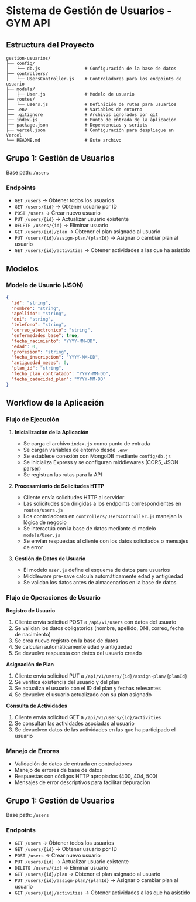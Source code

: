# Sistema de Gestión de Usuarios - GYM API

## Estructura del Proyecto
```
gestion-usuarios/
├── config/
│   └── db.js                 # Configuración de la base de datos
├── controllers/
│   └── UsersController.js    # Controladores para los endpoints de usuario
├── models/
│   ├── User.js               # Modelo de usuario
├── routes/
│   └── users.js              # Definición de rutas para usuarios
├── .env                      # Variables de entorno
├── .gitignore                # Archivos ignorados por git
├── index.js                  # Punto de entrada de la aplicación
├── package.json              # Dependencias y scripts
├── vercel.json               # Configuración para despliegue en Vercel
└── README.md                 # Este archivo
```


## Grupo 1: Gestión de Usuarios
Base path: `/users`

### Endpoints
- `GET /users` → Obtener todos los usuarios
- `GET /users/{id}` → Obtener usuario por ID
- `POST /users` → Crear nuevo usuario
- `PUT /users/{id}` → Actualizar usuario existente
- `DELETE /users/{id}` → Eliminar usuario
- `GET /users/{id}/plan` → Obtener el plan asignado al usuario
- `PUT /users/{id}/assign-plan/{planId}` → Asignar o cambiar plan al usuario
- `GET /users/{id}/activities` → Obtener actividades a las que ha asistido

## Modelos

### Modelo de Usuario (JSON)
```json
{
  "id": "string",
  "nombre": "string",
  "apellido": "string",
  "dni": "string",
  "telefono": "string",
  "correo_electronico": "string",
  "enfermedades_base": true,
  "fecha_nacimiento": "YYYY-MM-DD",
  "edad": 0,
  "profesion": "string",
  "fecha_inscripcion": "YYYY-MM-DD",
  "antiguedad_meses": 0,
  "plan_id": "string",
  "fecha_plan_contratado": "YYYY-MM-DD",
  "fecha_caducidad_plan": "YYYY-MM-DD"
}
```

## Workflow de la Aplicación

### Flujo de Ejecución
1. **Inicialización de la Aplicación**
   - Se carga el archivo `index.js` como punto de entrada
   - Se cargan variables de entorno desde `.env`
   - Se establece conexión con MongoDB mediante `config/db.js`
   - Se inicializa Express y se configuran middlewares (CORS, JSON parser)
   - Se registran las rutas para la API

2. **Procesamiento de Solicitudes HTTP**
   - Cliente envía solicitudes HTTP al servidor
   - Las solicitudes son dirigidas a los endpoints correspondientes en `routes/users.js`
   - Los controladores en `controllers/UsersController.js` manejan la lógica de negocio
   - Se interactúa con la base de datos mediante el modelo `models/User.js`
   - Se envían respuestas al cliente con los datos solicitados o mensajes de error

3. **Gestión de Datos de Usuario**
   - El modelo `User.js` define el esquema de datos para usuarios
   - Middleware pre-save calcula automáticamente edad y antigüedad
   - Se validan los datos antes de almacenarlos en la base de datos

### Flujo de Operaciones de Usuario

**Registro de Usuario**
1. Cliente envía solicitud POST a `/api/v1/users` con datos del usuario
2. Se validan los datos obligatorios (nombre, apellido, DNI, correo, fecha de nacimiento)
3. Se crea nuevo registro en la base de datos
4. Se calculan automáticamente edad y antigüedad
5. Se devuelve respuesta con datos del usuario creado

**Asignación de Plan**
1. Cliente envía solicitud PUT a `/api/v1/users/{id}/assign-plan/{planId}`
2. Se verifica existencia del usuario y del plan
3. Se actualiza el usuario con el ID del plan y fechas relevantes
4. Se devuelve el usuario actualizado con su plan asignado

**Consulta de Actividades**
1. Cliente envía solicitud GET a `/api/v1/users/{id}/activities`
2. Se consultan las actividades asociadas al usuario
3. Se devuelven datos de las actividades en las que ha participado el usuario

### Manejo de Errores
- Validación de datos de entrada en controladores
- Manejo de errores de base de datos
- Respuestas con códigos HTTP apropiados (400, 404, 500)
- Mensajes de error descriptivos para facilitar depuración

## Grupo 1: Gestión de Usuarios
Base path: `/users`

### Endpoints
- `GET /users` → Obtener todos los usuarios
- `GET /users/{id}` → Obtener usuario por ID
- `POST /users` → Crear nuevo usuario
- `PUT /users/{id}` → Actualizar usuario existente
- `DELETE /users/{id}` → Eliminar usuario
- `GET /users/{id}/plan` → Obtener el plan asignado al usuario
- `PUT /users/{id}/assign-plan/{planId}` → Asignar o cambiar plan al usuario
- `GET /users/{id}/activities` → Obtener actividades a las que ha asistido